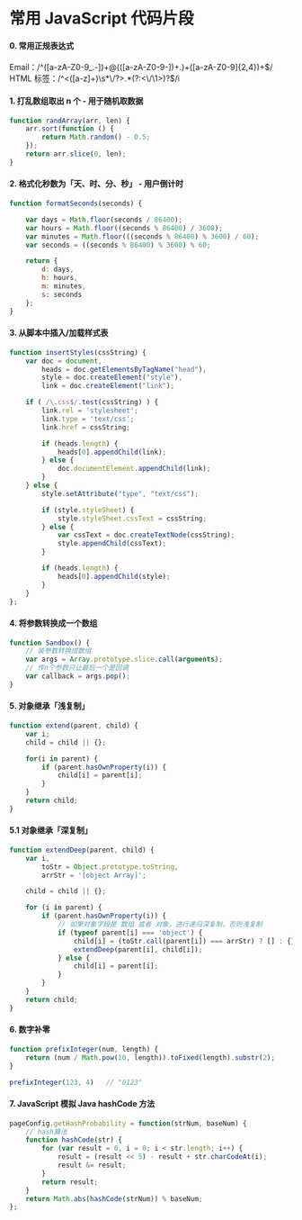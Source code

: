 # 常用 JavaScript 代码片段

#### 0. 常用正规表达式

Email：/^([a-zA-Z0-9_.-])+@(([a-zA-Z0-9-])+.)+([a-zA-Z0-9]{2,4})+$/
HTML 标签：/^<([a-z]+)\s*\/?>.*(?:<\/\1>)?$/i

#### 1. 打乱数组取出 n 个 - 用于随机取数据
```javascript
function randArray(arr, len) {
    arr.sort(function () {
        return Math.random() - 0.5;
    });
    return arr.slice(0, len);
}
```

#### 2. 格式化秒数为「天、时、分、秒」 - 用户倒计时
```javascript
function formatSeconds(seconds) {

    var days = Math.floor(seconds / 86400);
    var hours = Math.floor((seconds % 86400) / 3600);
    var minutes = Math.floor(((seconds % 86400) % 3600) / 60);
    var seconds = ((seconds % 86400) % 3600) % 60;

    return {
        d: days,
        h: hours,
        m: minutes,
        s: seconds
    };
}
```
#### 3. 从脚本中插入/加载样式表
```javascript
function insertStyles(cssString) {
    var doc = document,
        heads = doc.getElementsByTagName("head"),
        style = doc.createElement("style"),
        link = doc.createElement("link");

    if ( /\.css$/.test(cssString) ) {
        link.rel = 'stylesheet';
        link.type = 'text/css';
        link.href = cssString;

        if (heads.length) {
            heads[0].appendChild(link);
        } else {
            doc.documentElement.appendChild(link);
        }
    } else {
        style.setAttribute("type", "text/css");

        if (style.styleSheet) {
            style.styleSheet.cssText = cssString;
        } else {
            var cssText = doc.createTextNode(cssString);
            style.appendChild(cssText);
        }

        if (heads.length) {
            heads[0].appendChild(style);
        }
    }
};
```
#### 4. 将参数转换成一个数组
```javascript
function Sandbox() {
    // 装参数转换成数组
    var args = Array.prototype.slice.call(arguments);
    // 传n个参数只让最后一个是回调
    var callback = args.pop();
}
```
#### 5. 对象继承「浅复制」
```javascript
function extend(parent, child) {
    var i;
    child = child || {};

    for(i in parent) {
        if (parent.hasOwnProperty(i)) {
            child[i] = parent[i];
        }
    }
    return child;
}
```
#### 5.1 对象继承「深复制」
```javascript
function extendDeep(parent, child) {
    var i,
        toStr = Object.prototype.toString,
        arrStr = '[object Array]';

    child = child || {};

    for (i in parent) {
        if (parent.hasOwnProperty(i)) {
            // 如果对象字段是 数组 或者 对象，进行递归深复制，否则浅复制
            if (typeof parent[i] === 'object') {
                child[i] = (toStr.call(parent[i]) === arrStr) ? [] : {};
                extendDeep(parent[i], child[i]);
            } else {
                child[i] = parent[i];
            }
        }
    }
    return child;
}
```
#### 6. 数字补零
```javascript
function prefixInteger(num, length) {
    return (num / Math.pow(10, length)).toFixed(length).substr(2);
}

prefixInteger(123, 4)   // "0123"
```

#### 7. JavaScript 模拟 Java hashCode 方法
```javascript
pageConfig.getHashProbability = function(strNum, baseNum) {
    // hash算法
    function hashCode(str) {
        for (var result = 0, i = 0; i < str.length; i++) {
            result = (result << 5) - result + str.charCodeAt(i);
            result &= result;
        }
        return result;
    }
    return Math.abs(hashCode(strNum)) % baseNum;
};
```